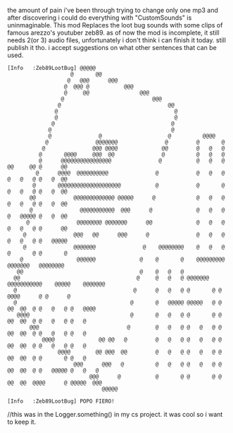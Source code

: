 the amount of pain i've been through trying to change only one mp3 and after discovering i could do everything with "CustomSounds" is uninmaginable.
This mod Replaces the loot bug sounds with some clips of famous arezzo's youtuber zeb89.
as of now the mod is incomplete, it still needs 2(or 3) audio files, unfortunately i don't think i can finish it today. still publish it tho.
i accept suggestions on what other sentences that can be used.
```
[Info   :Zeb89LootBug] @@@@@
                    @       @@
                   @   @@@      @@@
                  @  @@@ @           @@@
                  @     @@                @@@
                 @                            @@@
                @                                  @@
               @                                     @
               @                                     @
              @                                     @
             @                                      @
             @               @                     @          @@@@
            @               @@@@@@@               @         @       @
           @               @@@ @@@@              @@         @   @   @
          @       @@@@     @@@  @@               @          @   @   @
          @      @@@@@@@@@@@@@@@@               @           @   @   @ @@     @@ @      @@
         @      @@@@  @@@@@@@@@@               @            @   @   @ @   @   @ @   @  @@
        @       @@@@@@@@@@@@@@@@@@@@           @            @       @ @   @   @ @   @  @@
       @@            @@@@@@@@@@@@@ @@@@@      @             @   @   @ @   @   @ @   @  @@
       @               @@@@@@@@@@@  @@@      @              @   @   @ @   @@@@@ @   @  @@
      @               @@@@@@@@ @@@@@@@      @@              @   @   @ @   @   @ @      @@
     @               @@@   @@      @@@      @               @   @   @ @   @   @ @   @@@@@
     @               @@@@@@@               @    @@@@@@@@    @   @   @ @       @ @       @
    @                 @@@@@@              @    @       @    @@@@@@@@@  @@@@@@@   @@@@@@@@
   @@                                     @    @   @   @
  @@                                     @     @   @   @ @@@@@@@   @@@@@@@@@@@    @@@@@    @@@@@@@
  @                                     @      @   @   @ @       @ @          @@@@      @ @      @
  @                                    @       @   @@@@@ @@@@@   @ @  @@  @@  @ @   @   @ @   @@@@
   @@@@                                @       @   @   @ @       @ @  @@  @@  @ @   @   @ @   @
       @@@                            @        @   @   @ @   @   @ @  @@  @@  @ @   @   @ @   @
           @@@@              @@ @@   @         @   @   @ @   @   @ @  @@  @@  @ @   @   @ @   @
                @@@@        @@ @@@  @@         @   @   @ @   @   @ @  @@  @@  @ @       @ @   @
                     @@@      @@@   @          @   @   @ @   @   @ @  @@  @@  @ @   @@@@@ @   @   @
                          @@@      @           @       @ @       @ @  @@  @@  @@@@      @ @@@@@  @@@
                              @@@@@

[Info   :Zeb89LootBug] POPO FIERO!
```
//this was in the Logger.something() in my cs project. it was cool so i want to keep it.
